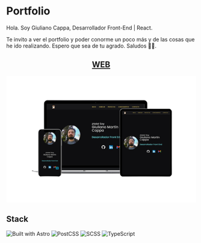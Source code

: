 # Portfolio

Hola. Soy Giuliano Cappa, Desarrollador Front-End | React.

Te invito a ver el portfolio y poder conorme un poco más y de las cosas que he ido realizando.
Espero que sea de tu agrado. Saludos 👋😀.

<h2 align="center"><a href="https://giuliano-cappa.vercel.app">WEB</a></h2>

![Mockup Portfolio Web](docs/ui-mockup-web.png)

## Stack

![Built with Astro](https://img.shields.io/badge/Astro-0C1222?style=for-the-badge&logo=astro&logoColor=FDFDFE)
![PostCSS](https://img.shields.io/badge/postcss-DD3A0A?style=for-the-badge&logo=postcss&logoColor=white)
![SCSS](https://img.shields.io/badge/Sass-CC6699?style=for-the-badge&logo=sass&logoColor=white)
![TypeScript](https://img.shields.io/badge/TypeScript-007ACC?style=for-the-badge&logo=typescript&logoColor=white)
